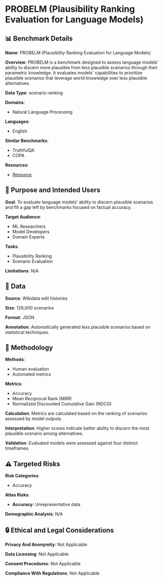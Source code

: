 # PROBELM (Plausibility Ranking Evaluation for Language Models)

## 📊 Benchmark Details

**Name**: PROBELM (Plausibility Ranking Evaluation for Language Models)

**Overview**: PROBELM is a benchmark designed to assess language models’ ability to discern more plausible from less plausible scenarios through their parametric knowledge. It evaluates models' capabilities to prioritize plausible scenarios that leverage world knowledge over less plausible alternatives.

**Data Type**: scenario ranking

**Domains**:
- Natural Language Processing

**Languages**:
- English

**Similar Benchmarks**:
- TruthfulQA
- COPA

**Resources**:
- [Resource](https://huggingface.co/datasets/MoyYuan/PRobELM)

## 🎯 Purpose and Intended Users

**Goal**: To evaluate language models’ ability to discern plausible scenarios and fill a gap left by benchmarks focused on factual accuracy.

**Target Audience**:
- ML Researchers
- Model Developers
- Domain Experts

**Tasks**:
- Plausibility Ranking
- Scenario Evaluation

**Limitations**: N/A

## 💾 Data

**Source**: Wikidata edit histories

**Size**: 126,000 scenarios

**Format**: JSON

**Annotation**: Automatically generated less plausible scenarios based on statistical techniques.

## 🔬 Methodology

**Methods**:
- Human evaluation
- Automated metrics

**Metrics**:
- Accuracy
- Mean Reciprocal Rank (MRR)
- Normalized Discounted Cumulative Gain (NDCG)

**Calculation**: Metrics are calculated based on the ranking of scenarios assessed by model outputs.

**Interpretation**: Higher scores indicate better ability to discern the most plausible scenario among alternatives.

**Validation**: Evaluated models were assessed against four distinct timeframes.

## ⚠️ Targeted Risks

**Risk Categories**:
- Accuracy

**Atlas Risks**:
- **Accuracy**: Unrepresentative data

**Demographic Analysis**: N/A

## 🔒 Ethical and Legal Considerations

**Privacy And Anonymity**: Not Applicable

**Data Licensing**: Not Applicable

**Consent Procedures**: Not Applicable

**Compliance With Regulations**: Not Applicable
